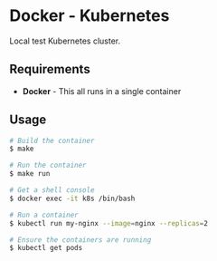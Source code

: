 Docker - Kubernetes
===================

Local test Kubernetes cluster.

## Requirements

* **Docker** - This all runs in a single container

## Usage

```bash
# Build the container
$ make

# Run the container
$ make run

# Get a shell console
$ docker exec -it k8s /bin/bash

# Run a container
$ kubectl run my-nginx --image=nginx --replicas=2

# Ensure the containers are running
$ kubectl get pods
```

